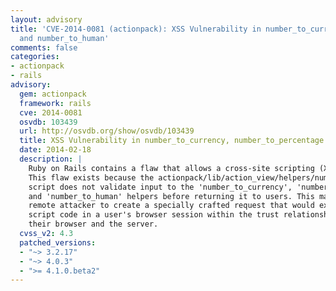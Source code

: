 ```yaml
---
layout: advisory
title: 'CVE-2014-0081 (actionpack): XSS Vulnerability in number_to_currency, number_to_percentage
  and number_to_human'
comments: false
categories:
- actionpack
- rails
advisory:
  gem: actionpack
  framework: rails
  cve: 2014-0081
  osvdb: 103439
  url: http://osvdb.org/show/osvdb/103439
  title: XSS Vulnerability in number_to_currency, number_to_percentage and number_to_human
  date: 2014-02-18
  description: |
    Ruby on Rails contains a flaw that allows a cross-site scripting (XSS) attack.
    This flaw exists because the actionpack/lib/action_view/helpers/number_helper.rb
    script does not validate input to the 'number_to_currency', 'number_to_percentage',
    and 'number_to_human' helpers before returning it to users. This may allow a
    remote attacker to create a specially crafted request that would execute arbitrary
    script code in a user's browser session within the trust relationship between
    their browser and the server.
  cvss_v2: 4.3
  patched_versions:
  - "~> 3.2.17"
  - "~> 4.0.3"
  - ">= 4.1.0.beta2"
---
```

